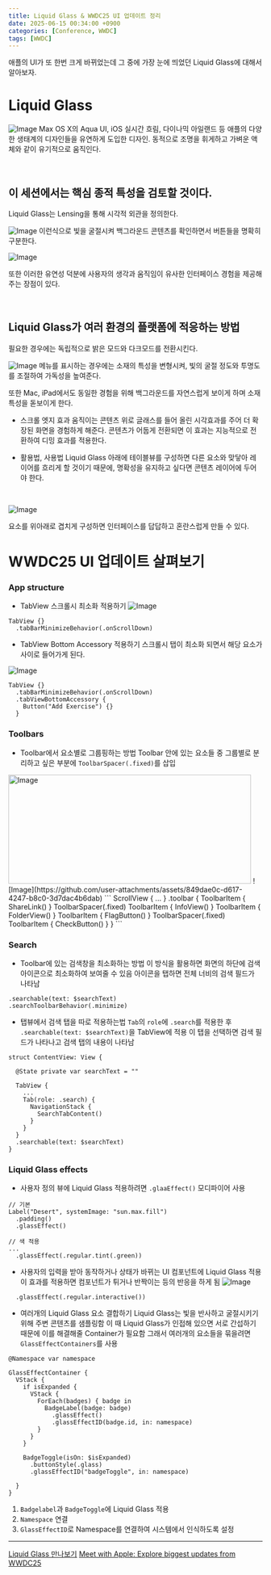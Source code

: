 ```yaml
---
title: Liquid Glass & WWDC25 UI 업데이트 정리
date: 2025-06-15 00:34:00 +0900
categories: [Conference, WWDC]
tags: [WWDC]
---
```


애플의 UI가 또 한번 크게 바뀌었는데 그 중에 가장 눈에 띄었던 Liquid Glass에 대해서 알아보자.

# Liquid Glass
![Image](https://github.com/user-attachments/assets/d630f8a7-d0a9-4b78-bf1b-859b548a99c5)
Max OS X의 Aqua UI, iOS 실시간 흐림, 다이나믹 아일랜드 등 애플의 다양한 생태계의 디자인들을 유연하게 도입한 디자인.
동적으로 조명을 휘게하고 가벼운 액체와 같이 유기적으로 움직인다.

<br>

## 이 세션에서는 핵심 종적 특성을 검토할 것이다.
Liquid Glass는 Lensing을 통해 시각적 외관을 정의한다.

![Image](https://github.com/user-attachments/assets/27ba3cfb-e5d4-40e4-87f3-beac23f76927)
이런식으로 빛을 굴절시켜 백그라운드 콘텐츠를 확인하면서 버튼들을 명확히 구분한다.

![Image](https://github.com/user-attachments/assets/5676eb45-26e0-44dd-adf3-63da29e16b2c)

또한 이러한 유연성 덕분에 사용자의 생각과 움직임이 유사한 인터페이스 경험을 제공해주는 장점이 있다.

<br>

## Liquid Glass가 여러 환경의 플랫폼에 적응하는 방법
필요한 경우에는 독립적으로 밝은 모드와 다크모드를 전환시킨다.

![Image](https://github.com/user-attachments/assets/47afff39-a9a2-4756-b1b6-37763b4816f0)
메뉴를 표시하는 경우에는 소재의 특성을 변형시켜, 빛의 굴절 정도와 투명도를 조절하여 가독성을 높여준다.

또한 Mac, iPad에서도 동일한 경험을 위해 백그라운드를 자연스럽게 보이게 하며 소재 특성을 돋보이게 한다.


- 스크롤 엣지 효과
움직이는 콘텐츠 위로 글래스를 들어 올린 시각효과를 주어 더 확장된 화면을 경험하게 해준다.
콘텐츠가 어둡게 전환되면 이 효과는 지능적으로 전환하여 디밍 효과를 적용한다.


- 활용법, 사용법
Liquid Glass 아래에 테이블뷰를 구성하면 다른 요소와 맞닿아 레이어를 흐리게 할 것이기 때문에, 명확성을 유지하고 싶다면 콘텐츠 레이어에 두어야 한다.

<br>

![Image](https://github.com/user-attachments/assets/8e5f7d70-c7ca-4b9f-b854-be8c801114a5)

요소를 위아래로 겹치게 구성하면 인터페이스를 답답하고 혼란스럽게 만들 수 있다.


# WWDC25 UI 업데이트 살펴보기

### App structure

- TabView 스크롤시 최소화 적용하기
![Image](https://github.com/user-attachments/assets/21bdb02b-f007-428e-9118-8ba6c799a7eb)

```
TabView {}
  .tabBarMinimizeBehavior(.onScrollDown)
```

- TabView Bottom Accessory 적용하기
스크롤시 탭이 최소화 되면서 해당 요소가 사이로 들어가게 된다.

![Image](https://github.com/user-attachments/assets/ec358338-c7e1-40a6-b2d0-2d4d465fb73a)

```
TabView {}
  .tabBarMinimizeBehavior(.onScrollDown)
  .tabViewBottomAccessory {
    Button("Add Exercise") {}
  }
```

### Toolbars

- Toolbar에서 요소별로 그룹핑하는 방법
  Toolbar 안에 있는 요소들 중 그룹별로 분리하고 싶은 부분에 `ToolbarSpacer(.fixed)`를 삽입
  
<img width="481" height="216" alt="Image" src="https://github.com/user-attachments/assets/849dae0c-d617-4247-b8c0-3d7dac4b6dab" />
![Image](https://github.com/user-attachments/assets/849dae0c-d617-4247-b8c0-3d7dac4b6dab)
```
ScrollView {
  ...
}
.toolbar {
  ToolbarItem { ShareLink() }
  ToolbarSpacer(.fixed)
  ToolbarItem { InfoView() }
  ToolbarItem { FolderView() }
  ToolbarItem { FlagButton() }
  ToolbarSpacer(.fixed)
  ToolbarItem { CheckButton() }
}
```

### Search

- Toolbar에 있는 검색창을 최소화하는 방법
  이 방식을 활용하면 화면의 하단에 검색 아이콘으로 최소화하여 보여줄 수 있음
  아이콘을 탭하면 전체 너비의 검색 필드가 나타남
```
.searchable(text: $searchText)
.searchToolbarBehavior(.minimize)
```


- 탭뷰에서 검색 탭을 따로 적용하는법
  `Tab`의 `role`에 `.search`를 적용한 후 `.searchable(text: $searchText)`을 TabView에 적용
  이 탭을 선택하면 검색 필드가 나타나고 검색 탭의 내용이 나타남
```
struct ContentView: View {

  @State private var searchText = ""

  TabView {
    ...
    Tab(role: .search) {
      NavigationStack {
        SearchTabContent()
      }
    }
  }
  .searchable(text: $searchText)
}
```

### Liquid Glass effects
- 사용자 정의 뷰에 Liquid Glass 적용하려면 `.glaaEffect()` 모디파이어 사용
```
// 기본
Label("Desert", systemImage: "sun.max.fill")
  .padding()
  .glassEffect()

// 색 적용
...
  .glassEffect(.regular.tint(.green))
```

- 사용자의 입력을 받아 동작하거나 상태가 바뀌는 UI 컴포넌트에 Liquid Glass 적용
  이 효과를 적용하면 컴포넌트가 튀거나 반짝이는 등의 반응을 하게 됨
  ![Image](https://github.com/user-attachments/assets/81a62df4-1ab1-4fe0-be95-fded68053f7d)
```
  .glassEffect(.regular.interactive())
```


- 여러개의 Liquid Glass 요소 결합하기
Liquid Glass는 빛을 반사하고 굴절시키기 위해 주변 콘텐츠를 샘플링함
이 때 Liquid Glass가 인접해 있으면 서로 간섭하기 때문에 이를 해결해줄 Container가 필요함
그래서 여러개의 요소들을 묶을려면 `GlassEffectContainers`를 사용
```
@Namespace var namespace

GlassEffectContainer {
  VStack {
    if isExpanded {
      VStack {
        ForEach(badges) { badge in
          BadgeLabel(badge: badge)
            .glassEffect()
            .glassEffectID(badge.id, in: namespace)
        }
      }
    }

    BadgeToggle(isOn: $isExpanded)
      .buttonStyle(.glass)
      .glassEffectID("badgeToggle", in: namespace)

  }
}

```
1. `Badgelabel`과 `BadgeToggle`에 Liquid Glass 적용
2. `Namespace` 연결
3. `GlassEffectID`로 Namespace를 연결하여 시스템에서 인식하도록 설정









---
[Liquid Glass 만나보기](https://developer.apple.com/kr/videos/play/wwdc2025/219/)
[Meet with Apple: Explore biggest updates from WWDC25](https://youtu.be/9lO3dsuS3KA?feature=shared)

